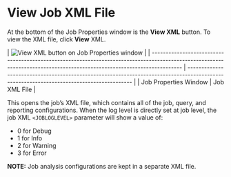 # View Job XML File

At the bottom of the Job Properties window is the **View XML** button. To view the XML file, click
**View** XML.

| ![View XML button on Job Properties window](/img/product_docs/accessanalyzer/admin/jobs/job/properties/viewxml.webp) |
| ----------------------------------------------------------------------------------------------------------------------------------------------------------------------- | ---------------------------------------------------------------------------------------------------------------------------------------- |
| Job Properties Window                                                                                                                                                   | Job XML File                                                                                                                             |

This opens the job’s XML file, which contains all of the job, query, and reporting configurations.
When the log level is directly set at job level, the job XML `<JOBLOGLEVEL>` parameter will show a
value of:

- 0 for Debug
- 1 for Info
- 2 for Warning
- 3 for Error

**NOTE:** Job analysis configurations are kept in a separate XML file.
